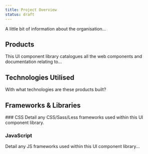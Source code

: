 ```yaml
---
title: Project Overview
status: draft
---
```

A little bit of information about the organisation...

## Products
This UI component library catalogues all the web components and documentation relating to...

## Technologies Utilised
With what technologies are these products built?

## Frameworks & Libraries
### CSS
Detail any CSS/Sass/Less frameworks used within this UI component library.

### JavaScript
Detail any JS frameworks used within this UI component library...